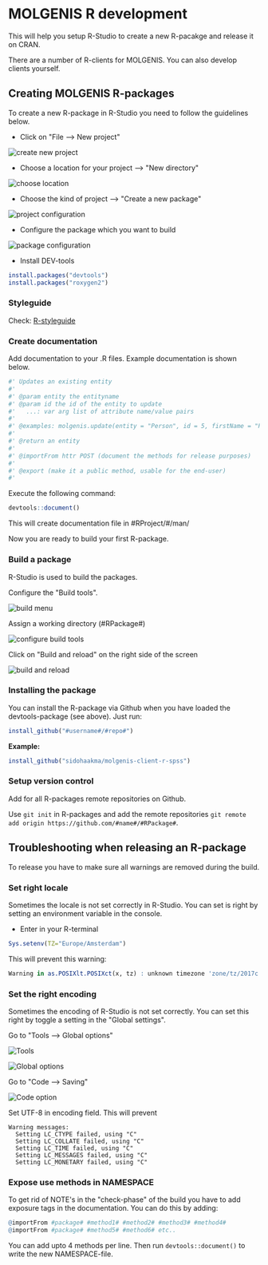 # MOLGENIS R development
This will help you setup R-Studio to create a new R-pacakge and release it on CRAN.

There are a number of R-clients for MOLGENIS. You can also develop clients yourself.

## Creating MOLGENIS R-packages
To create a new R-package in R-Studio you need to follow the guidelines below.

- Click on "File --> New project"

![create new project](../images/r/project/createnewproject.png "Create a new project")

- Choose a location for your project --> "New directory"

![choose location](../images/r/project/dirchoice.png "Choose a location")

- Choose the kind of project --> "Create a new package"

![project configuration](../images/r/project/projectchoice.png "Choose a project configuration")

- Configure the package which you want to build

![package configuration](../images/r/project/packageconfig.png "Configure the package you want to create")

- Install DEV-tools

```r
install.packages("devtools")
install.packages("roxygen2")
```

### Styleguide

Check: [R-styleguide](https://google.github.io/styleguide/Rguide.xml)

### Create documentation

Add documentation to your .R files. Example documentation is shown below.

```r
#' Updates an existing entity
#'
#' @param entity the entityname
#' @param id the id of the entity to update
#'   ...: var arg list of attribute name/value pairs
#'
#' @examples: molgenis.update(entity = "Person", id = 5, firstName = "Piet", lastName = "Paulusma")
#'
#' @return an entity
#' 
#' @importFrom httr POST (document the methods for release purposes)
#'
#' @export (make it a public method, usable for the end-user) 
#'
```

Execute the following command:
```r 
devtools::document()
```

This will create documentation file in #RProject/#/man/

Now you are ready to build your first R-package.

### Build a package
R-Studio is used to build the packages. 

Configure the "Build tools".

![build menu](../images/r/build/menuitem.png "Build menu")

Assign a working directory (#RPackage#)

![configure build tools](../images/r/build/buildtools.png "Configure build tools")

Click on "Build and reload" on the right side of the screen

![build and reload](../images/r/build/buildandreload.png "Build and reload")


### Installing the package
You can install the R-package via Github when you have loaded the devtools-package (see above). Just run:

```r
install_github("#username#/#repo#")
```

**Example:**

```r
install_github("sidohaakma/molgenis-client-r-spss")
```

### Setup version control
Add for all R-packages remote repositories on Github.

Use ```git init``` in R-packages and add the remote repositories ```git remote add origin https://github.com/#name#/#RPackage#```.

## Troubleshooting when releasing an R-package

To release you have to make sure all warnings are removed during the build.

### Set right locale 
Sometimes the locale is not set correctly in R-Studio. You can set is right by setting an environment variable in the console.

- Enter in your R-terminal

```r
Sys.setenv(TZ="Europe/Amsterdam")
```

This will prevent this warning:

```r
Warning in as.POSIXlt.POSIXct(x, tz) : unknown timezone 'zone/tz/2017c.1.0/zoneinfo/Europe/Amsterdam'
```

### Set the right encoding
Sometimes the encoding of R-Studio is not set correctly. You can set this right by toggle a setting in the "Global settings". 

Go to "Tools --> Global options"

![Tools](../../images/r/release/menubar.png)

![Global options](../../images/r/release/globaloptions.png)


Go to "Code --> Saving"

![Code option](../../images/r/release/code.png)

Set UTF-8 in encoding field. This will prevent

```
Warning messages: 
  Setting LC_CTYPE failed, using "C" 
  Setting LC_COLLATE failed, using "C" 
  Setting LC_TIME failed, using "C" 
  Setting LC_MESSAGES failed, using "C" 
  Setting LC_MONETARY failed, using "C" 
```

### Expose use methods in NAMESPACE
To get rid of NOTE's in the "check-phase" of the build you have to add exposure tags in the documentation. You can do this by adding:

```r
@importFrom #package# #method1# #method2# #method3# #method4#
@importFrom #package# #method5# #method6# etc..
```

You can add upto 4 methods per line. Then run ```devtools::document()``` to write the new NAMESPACE-file.